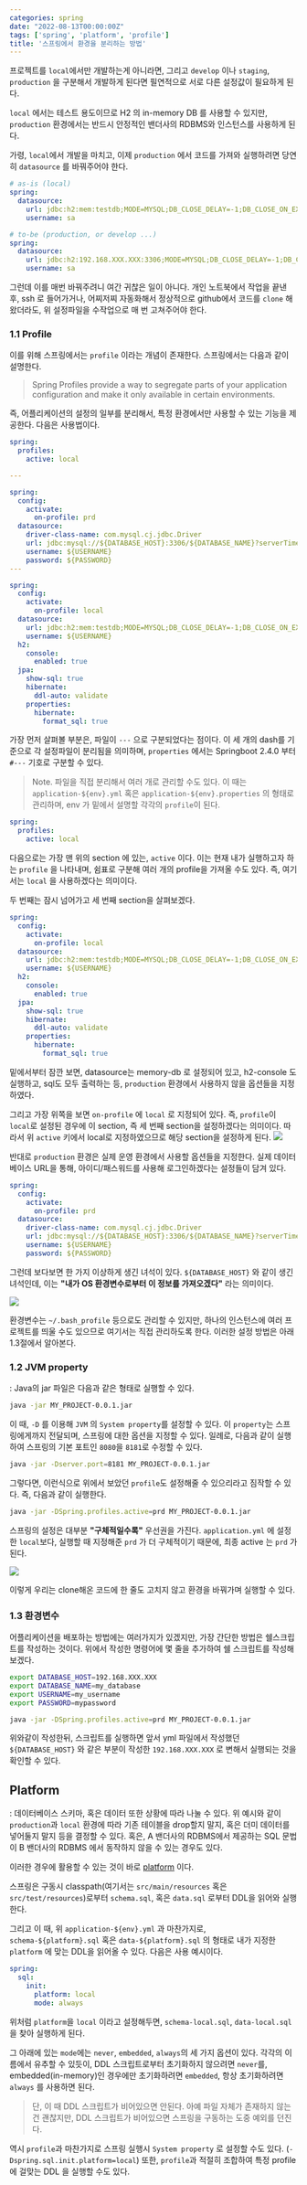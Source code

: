```yaml
---
categories: spring
date: "2022-08-13T00:00:00Z"
tags: ['spring', 'platform', 'profile']
title: '스프링에서 환경을 분리하는 방법'
---
```


프로젝트를 `local`에서만 개발하는게 아니라면, 그리고 `develop` 이나 `staging`, `production` 을 구분해서 개발하게 된다면 필연적으로 서로 다른 설정값이 필요하게 된다.

`local` 에서는 테스트 용도이므로 H2 의 in-memory DB 를 사용할 수 있지만, `production` 환경에서는 반드시 안정적인 밴더사의 RDBMS와 인스턴스를 사용하게 된다.

가령, `local`에서 개발을 마치고, 이제 `production` 에서 코드를 가져와 실행하려면 당연히 `datasource` 를 바꿔주어야 한다. 

```yml
# as-is (local)
spring:
  datasource:
    url: jdbc:h2:mem:testdb;MODE=MYSQL;DB_CLOSE_DELAY=-1;DB_CLOSE_ON_EXIT=FALSE
    username: sa

# to-be (production, or develop ...)
spring:
  datasource:
    url: jdbc:h2:192.168.XXX.XXX:3306;MODE=MYSQL;DB_CLOSE_DELAY=-1;DB_CLOSE_ON_EXIT=FALSE
    username: sa
```

그런데 이를 매번 바꿔주려니 여간 귀찮은 일이 아니다. 개인 노트북에서 작업을 끝낸 후, ssh 로 들어가거나, 어찌저찌 자동화해서 정상적으로 github에서 코드를 `clone` 해왔더라도, 위 설정파일을 수작업으로 매 번 고쳐주어야 한다. 

### 1.1 Profile

이를 위해 스프링에서는 `profile` 이라는 개념이 존재한다. 스프링에서는 다음과 같이 설명한다. 

> Spring Profiles provide a way to segregate parts of your application configuration and make it only available in certain environments.

즉, 어플리케이션의 설정의 일부를 분리해서, 특정 환경에서만 사용할 수 있는 기능을 제공한다. 다음은 사용법이다.

```yaml
spring:
  profiles:
    active: local

---

spring:
  config:
    activate:
      on-profile: prd
  datasource:
    driver-class-name: com.mysql.cj.jdbc.Driver
    url: jdbc:mysql://${DATABASE_HOST}:3306/${DATABASE_NAME}?serverTimezone=Asia/Seoul&character_set_server=utf8mb4
    username: ${USERNAME}
    password: ${PASSWORD}
---

spring:
  config:
    activate:
      on-profile: local
  datasource:
    url: jdbc:h2:mem:testdb;MODE=MYSQL;DB_CLOSE_DELAY=-1;DB_CLOSE_ON_EXIT=FALSE
    username: ${USERNAME}
  h2:
    console:
      enabled: true
  jpa:
    show-sql: true
    hibernate:
      ddl-auto: validate
    properties:
      hibernate:
        format_sql: true
```

가장 먼저 살펴볼 부분은, 파일이 `---` 으로 구분되었다는 점이다. 이 세 개의 dash를 기준으로 각 설정파일이 분리됨을 의미하며, `properties` 에서는 Springboot 2.4.0 부터 `#---` 기호로 구분할 수 있다.

> Note. 파일을 직접 분리해서 여러 개로 관리할 수도 있다. 이 때는 `application-${env}.yml` 혹은 `application-${env}.properties` 의 형태로 관리하며, env 가 밑에서 설명할 각각의 `profile`이 된다.

```yml
spring:
  profiles:
    active: local
```
다음으로는 가장 맨 위의 section 에 있는, `active` 이다. 이는 현재 내가 실행하고자 하는 `profile` 을 나타내며, 쉼표로 구분해 여러 개의 profile을 가져올 수도 있다. 즉, 여기서는 `local` 을 사용하겠다는 의미이다.


두 번째는 잠시 넘어가고 세 번째 section을 살펴보겠다. 

```yml
spring:
  config:
    activate:
      on-profile: local
  datasource:
    url: jdbc:h2:mem:testdb;MODE=MYSQL;DB_CLOSE_DELAY=-1;DB_CLOSE_ON_EXIT=FALSE
    username: ${USERNAME}
  h2:
    console:
      enabled: true
  jpa:
    show-sql: true
    hibernate:
      ddl-auto: validate
    properties:
      hibernate:
        format_sql: true
```

밑에서부터 잠깐 보면, datasource는 memory-db 로 설정되어 있고, h2-console 도 실행하고, sql도 모두 출력하는 등, `production` 환경에서 사용하지 않을 옵션들을 지정하였다. 

그리고 가장 위쪽을 보면 `on-profile` 에 `local` 로 지정되어 있다. 즉, `profile`이 `local`로 설정된 경우에 이 section, 즉 세 번째 section을 설정하겠다는 의미이다. 따라서 위 `active` 키에서 local로 지정하였으므로 해당 section을 설정하게 된다. 
![](2022-08-14-22-38-58.png)


반대로 `production` 환경은 실제 운영 환경에서 사용할 옵션들을 지정한다. 실제 데이터베이스 URL을 통해, 아이디/패스워드를 사용해 로그인하겠다는 설정들이 담겨 있다.

```yml
spring:
  config:
    activate:
      on-profile: prd
  datasource:
    driver-class-name: com.mysql.cj.jdbc.Driver
    url: jdbc:mysql://${DATABASE_HOST}:3306/${DATABASE_NAME}?serverTimezone=Asia/Seoul&character_set_server=utf8mb4
    username: ${USERNAME}
    password: ${PASSWORD}
```

그런데 보다보면 한 가지 이상하게 생긴 녀석이 있다. `${DATABASE_HOST}` 와 같이 생긴 녀석인데, 이는 **"내가 OS 환경변수로부터 이 정보를 가져오겠다"** 라는 의미이다.

![](2022-08-14-22-45-07.png)

환경변수는 `~/.bash_profile` 등으로도 관리할 수 있지만, 하나의 인스턴스에 여러 프로젝트를 띄울 수도 있으므로 여기서는 직접 관리하도록 한다. 이러한 설정 방법은 아래 1.3절에서 알아본다.

### 1.2 JVM property
: Java의 jar 파일은 다음과 같은 형태로 실행할 수 있다.

```sh
java -jar MY_PROJECT-0.0.1.jar
```

이 때, `-D` 를 이용해 `JVM` 의 `System property`를 설정할 수 있다. 이 `property`는 스프링에게까지 전달되며, 스프링에 대한 옵션을 지정할 수 있다. 일례로, 다음과 같이 실행하여 스프링의 기본 포트인 `8080`을 `8181`로 수정할 수 있다. 

```bash
java -jar -Dserver.port=8181 MY_PROJECT-0.0.1.jar
```

그렇다면, 이런식으로 위에서 보았던 `profile`도 설정해줄 수 있으리라고 짐작할 수 있다. 즉, 다음과 같이 실행한다.

```bash
java -jar -DSpring.profiles.active=prd MY_PROJECT-0.0.1.jar
```

스프링의 설정은 대부분 **"구체적일수록"** 우선권을 가진다. `application.yml` 에 설정한 `local`보다, 실행할 때 지정해준 `prd` 가 더 구체적이기 때문에, 최종 active 는 `prd` 가 된다.

![](2022-08-14-22-57-17.png)

이렇게 우리는 clone해온 코드에 한 줄도 고치지 않고 환경을 바꿔가며 실행할 수 있다.

### 1.3 환경변수

어플리케이션을 배포하는 방법에는 여러가지가 있겠지만, 가장 간단한 방법은 쉘스크립트를 작성하는 것이다. 위에서 작성한 명령어에 몇 줄을 추가하여 쉘 스크립트를 작성해보겠다.

```bash
export DATABASE_HOST=192.168.XXX.XXX
export DATABASE_NAME=my_database
export USERNAME=my_username
export PASSWORD=mypassword

java -jar -DSpring.profiles.active=prd MY_PROJECT-0.0.1.jar
```

위와같이 작성한뒤, 스크립트를 실행하면 앞서 yml 파일에서 작성했던 `${DATABASE_HOST}` 와 같은 부분이 작성한 `192.168.XXX.XXX` 로 변해서 실행되는 것을 확인할 수 있다. 


## Platform
: 데이터베이스 스키마, 혹은 데이터 또한 상황에 따라 나눌 수 있다. 위 예시와 같이 `production`과 `local` 환경에 따라 기존 테이블을 drop할지 말지, 혹은 더미 데이터를 넣어둘지 말지 등을 결정할 수 있다. 혹은, A 밴더사의 RDBMS에서 제공하는 SQL 문법이 B 밴더사의 RDBMS 에서 동작하지 않을 수 있는 경우도 있다.

이러한 경우에 활용할 수 있는 것이 바로 [platform](https://docs.spring.io/spring-boot/docs/current/reference/html/howto.html#howto.data-initialization.using-basic-sql-scripts) 이다.

스프링은 구동시 classpath(여기서는 `src/main/resources` 혹은 `src/test/resources`)로부터 `schema.sql`, 혹은 `data.sql` 로부터 DDL을 읽어와 실행한다. 

그리고 이 때, 위 `application-${env}.yml` 과 마찬가지로, `schema-${platform}.sql` 혹은 `data-${platform}.sql` 의 형태로 내가 지정한 `platform` 에 맞는 DDL을 읽어올 수 있다. 다음은 사용 예시이다.

```yml
spring:
  sql:
    init:
      platform: local
      mode: always
```

위처럼 `platform`을 `local` 이라고 설정해두면, `schema-local.sql`, `data-local.sql` 을 찾아 실행하게 된다.

그 아래에 있는 `mode`에는 `never`, `embedded`, `always`의 세 가지 옵션이 있다. 각각의 이름에서 유추할 수 있듯이, DDL 스크립트로부터 초기화하지 않으려면 `never`를, embedded(in-memory)인 경우에만 초기화하려면 `embedded`, 항상 초기화하려면 `always`	를 사용하면 된다.

> 단, 이 때 DDL 스크립트가 비어있으면 안된다. 아예 파일 자체가 존재하지 않는건 괜찮지만, DDL 스크립트가 비어있으면 스프링을 구동하는 도중 예외를 던진다.

역시 `profile`과 마찬가지로 스프링 실행시 `System property` 로 설정할 수도 있다. (`-Dspring.sql.init.platform=local`) 또한, `profile`과 적절히 조합하여 특정 profile에 걸맞는 DDL 을 실행할 수도 있다.


